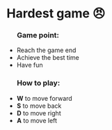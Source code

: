 <h1>Hardest game 😠</h1> 

<ul>
<h3> Game point: </h3>
  <li> Reach the game end</li>
  <li> Achieve the best time</li>
  <li> Have fun</li>
</ul>

<ul>
<h3> How to play: </h3>
  <li> <strong>W</strong> to move forward</li>
  <li> <strong>S</strong> to move back</li>
  <li> <strong>D</strong> to move right</li>
  <li> <strong>A</strong> to move left</li>
</ul>



 


